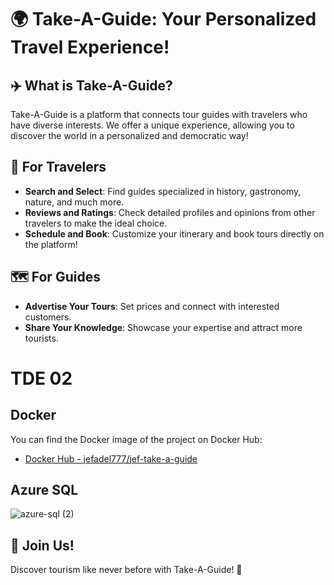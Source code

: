 # 🌍 Take-A-Guide: Your Personalized Travel Experience!

## ✈️ What is Take-A-Guide?
Take-A-Guide is a platform that connects tour guides with travelers who have diverse interests. We offer a unique experience, allowing you to discover the world in a personalized and democratic way!

## 🧭 For Travelers
- **Search and Select**: Find guides specialized in history, gastronomy, nature, and much more.
- **Reviews and Ratings**: Check detailed profiles and opinions from other travelers to make the ideal choice.
- **Schedule and Book**: Customize your itinerary and book tours directly on the platform!

## 🗺️ For Guides
- **Advertise Your Tours**: Set prices and connect with interested customers.
- **Share Your Knowledge**: Showcase your expertise and attract more tourists.

# TDE 02 
## Docker

You can find the Docker image of the project on Docker Hub:

- [Docker Hub - jefadel777/jef-take-a-guide](https://hub.docker.com/repository/docker/jefadel777/jef-take-a-guide/general)

## Azure SQL 
![azure-sql (2)](https://github.com/user-attachments/assets/9a2e50a8-d1f5-4a1f-8381-a551708e9b88)


## 💬 Join Us!
Discover tourism like never before with Take-A-Guide! 🌟
